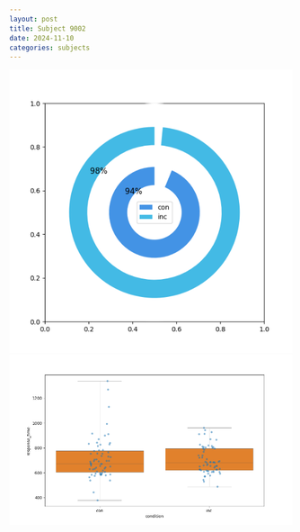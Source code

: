 ```yaml
---
layout: post
title: Subject 9002
date: 2024-11-10
categories: subjects
---
```


![](data/9002/run-2/9002_accuracy_by_condition.png)
![](data/9002/run-2/9002_rt.png)
